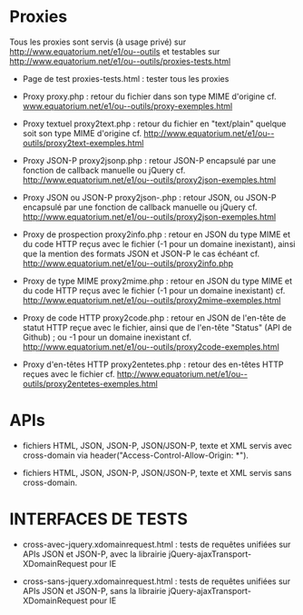 Proxies
========

Tous les proxies sont servis (à usage privé) sur http://www.equatorium.net/e1/ou--outils et testables sur http://www.equatorium.net/e1/ou--outils/proxies-tests.html

* Page de test proxies-tests.html : tester tous les proxies

* Proxy proxy.php : retour du fichier dans son type MIME d'origine
cf. www.equatorium.net/e1/ou--outils/proxy-exemples.html

* Proxy textuel proxy2text.php : retour du fichier en "text/plain" quelque soit son type MIME d'origine
cf. http://www.equatorium.net/e1/ou--outils/proxy2text-exemples.html

* Proxy JSON-P proxy2jsonp.php : retour JSON-P encapsulé par une fonction de callback manuelle ou jQuery
cf. http://www.equatorium.net/e1/ou--outils/proxy2json-exemples.html

* Proxy JSON ou JSON-P proxy2json-.php : retour JSON, ou JSON-P encapsulé par une fonction de callback manuelle ou jQuery
cf. http://www.equatorium.net/e1/ou--outils/proxy2json-exemples.html

* Proxy de prospection proxy2info.php : retour en JSON du type MIME et du code HTTP reçus avec le fichier (-1 pour un domaine inexistant), ainsi que la mention des formats JSON et JSON-P le cas échéant
cf. http://www.equatorium.net/e1/ou--outils/proxy2info.php

* Proxy de type MIME proxy2mime.php : retour en JSON du type MIME et du code HTTP reçus avec le fichier (-1 pour un domaine inexistant)
cf. http://www.equatorium.net/e1/ou--outils/proxy2mime-exemples.html

* Proxy de code HTTP proxy2code.php : retour en JSON de l'en-tête de statut HTTP reçue avec le fichier, ainsi que de l'en-tête "Status" (API de Github) ; ou -1 pour un domaine inexistant
cf. http://www.equatorium.net/e1/ou--outils/proxy2code-exemples.html

*  Proxy d'en-têtes HTTP proxy2entetes.php : retour des en-têtes HTTP reçues avec le fichier
cf. http://www.equatorium.net/e1/ou--outils/proxy2entetes-exemples.html



APIs
========

* fichiers HTML, JSON, JSON-P, JSON/JSON-P, texte et XML servis avec cross-domain via header("Access-Control-Allow-Origin: *").

* fichiers HTML, JSON, JSON-P, JSON/JSON-P, texte et XML servis sans cross-domain.



INTERFACES DE TESTS
========

* cross-avec-jquery.xdomainrequest.html : tests de requêtes unifiées sur APIs JSON et JSON-P, avec la librairie jQuery-ajaxTransport-XDomainRequest pour IE

* cross-sans-jquery.xdomainrequest.html : tests de requêtes unifiées sur APIs JSON et JSON-P, sans la librairie jQuery-ajaxTransport-XDomainRequest pour IE
